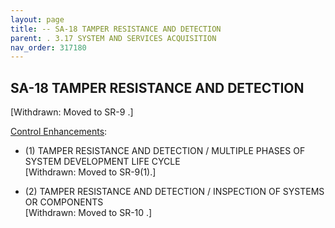 ```yaml
---
layout: page
title: -- SA-18 TAMPER RESISTANCE AND DETECTION 
parent: . 3.17 SYSTEM AND SERVICES ACQUISITION 
nav_order: 317180 
---
```


## SA-18 TAMPER RESISTANCE AND DETECTION
   
[Withdrawn: Moved to SR-9 .]

<ins>Control Enhancements</ins>:
   
* (1) TAMPER RESISTANCE AND DETECTION / MULTIPLE PHASES OF SYSTEM DEVELOPMENT LIFE CYCLE<br>
[Withdrawn: Moved to SR-9(1).]
   
* (2) TAMPER RESISTANCE AND DETECTION / INSPECTION OF SYSTEMS OR COMPONENTS<br>
[Withdrawn: Moved to SR-10 .]
